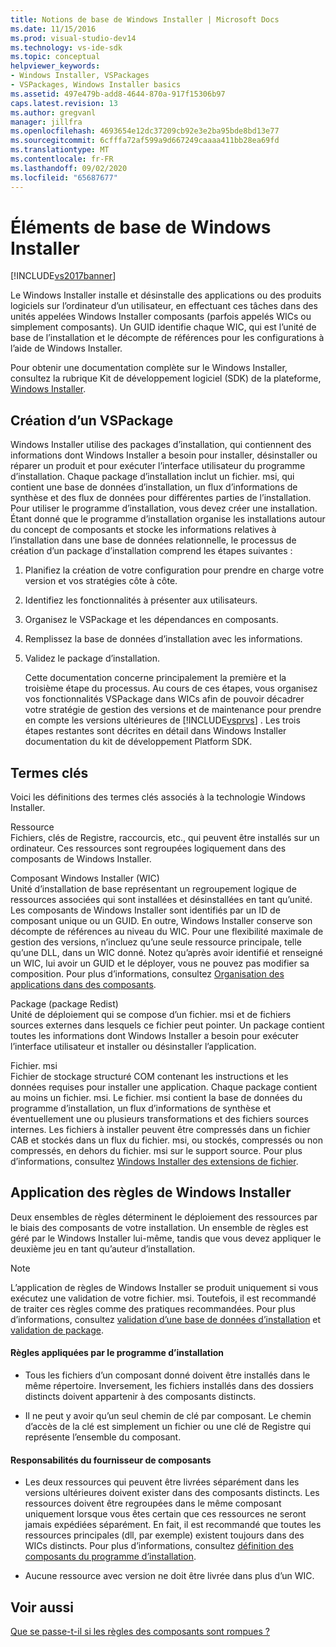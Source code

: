 ```yaml
---
title: Notions de base de Windows Installer | Microsoft Docs
ms.date: 11/15/2016
ms.prod: visual-studio-dev14
ms.technology: vs-ide-sdk
ms.topic: conceptual
helpviewer_keywords:
- Windows Installer, VSPackages
- VSPackages, Windows Installer basics
ms.assetid: 497e479b-add8-4644-870a-917f15306b97
caps.latest.revision: 13
ms.author: gregvanl
manager: jillfra
ms.openlocfilehash: 4693654e12dc37209cb92e3e2ba95bde8bd13e77
ms.sourcegitcommit: 6cfffa72af599a9d667249caaaa411bb28ea69fd
ms.translationtype: MT
ms.contentlocale: fr-FR
ms.lasthandoff: 09/02/2020
ms.locfileid: "65687677"
---
```

# <a name="windows-installer-basics"></a>Éléments de base de Windows Installer
[!INCLUDE[vs2017banner](../../includes/vs2017banner.md)]

Le Windows Installer installe et désinstalle des applications ou des produits logiciels sur l’ordinateur d’un utilisateur, en effectuant ces tâches dans des unités appelées Windows Installer composants (parfois appelés WICs ou simplement composants). Un GUID identifie chaque WIC, qui est l’unité de base de l’installation et le décompte de références pour les configurations à l’aide de Windows Installer.  
  
 Pour obtenir une documentation complète sur le Windows Installer, consultez la rubrique Kit de développement logiciel (SDK) de la plateforme, [Windows Installer](/previous-versions/2kt85ked(v=vs.120)).  
  
## <a name="authoring-a-vspackage"></a>Création d’un VSPackage  
 Windows Installer utilise des packages d’installation, qui contiennent des informations dont Windows Installer a besoin pour installer, désinstaller ou réparer un produit et pour exécuter l’interface utilisateur du programme d’installation. Chaque package d’installation inclut un fichier. msi, qui contient une base de données d’installation, un flux d’informations de synthèse et des flux de données pour différentes parties de l’installation. Pour utiliser le programme d’installation, vous devez créer une installation. Étant donné que le programme d’installation organise les installations autour du concept de composants et stocke les informations relatives à l’installation dans une base de données relationnelle, le processus de création d’un package d’installation comprend les étapes suivantes :  
  
1. Planifiez la création de votre configuration pour prendre en charge votre version et vos stratégies côte à côte.  
  
2. Identifiez les fonctionnalités à présenter aux utilisateurs.  
  
3. Organisez le VSPackage et les dépendances en composants.  
  
4. Remplissez la base de données d’installation avec les informations.  
  
5. Validez le package d’installation.  
  
   Cette documentation concerne principalement la première et la troisième étape du processus. Au cours de ces étapes, vous organisez vos fonctionnalités VSPackage dans WICs afin de pouvoir décadrer votre stratégie de gestion des versions et de maintenance pour prendre en compte les versions ultérieures de [!INCLUDE[vsprvs](../../includes/vsprvs-md.md)] . Les trois étapes restantes sont décrites en détail dans Windows Installer documentation du kit de développement Platform SDK.  
  
## <a name="key-terms"></a>Termes clés  
 Voici les définitions des termes clés associés à la technologie Windows Installer.  
  
 Ressource  
 Fichiers, clés de Registre, raccourcis, etc., qui peuvent être installés sur un ordinateur. Ces ressources sont regroupées logiquement dans des composants de Windows Installer.  
  
 Composant Windows Installer (WIC)  
 Unité d’installation de base représentant un regroupement logique de ressources associées qui sont installées et désinstallées en tant qu’unité. Les composants de Windows Installer sont identifiés par un ID de composant unique ou un GUID. En outre, Windows Installer conserve son décompte de références au niveau du WIC. Pour une flexibilité maximale de gestion des versions, n’incluez qu’une seule ressource principale, telle qu’une DLL, dans un WIC donné. Notez qu’après avoir identifié et renseigné un WIC, lui avoir un GUID et le déployer, vous ne pouvez pas modifier sa composition. Pour plus d’informations, consultez [Organisation des applications dans des composants](https://msdn.microsoft.com/library/aa370561.aspx).  
  
 Package (package Redist)  
 Unité de déploiement qui se compose d’un fichier. msi et de fichiers sources externes dans lesquels ce fichier peut pointer. Un package contient toutes les informations dont Windows Installer a besoin pour exécuter l’interface utilisateur et installer ou désinstaller l’application.  
  
 Fichier. msi  
 Fichier de stockage structuré COM contenant les instructions et les données requises pour installer une application. Chaque package contient au moins un fichier. msi. Le fichier. msi contient la base de données du programme d’installation, un flux d’informations de synthèse et éventuellement une ou plusieurs transformations et des fichiers sources internes. Les fichiers à installer peuvent être compressés dans un fichier CAB et stockés dans un flux du fichier. msi, ou stockés, compressés ou non compressés, en dehors du fichier. msi sur le support source. Pour plus d’informations, consultez [Windows Installer des extensions de fichier](https://msdn.microsoft.com/library/aa372842\(VS.85\).aspx).  
  
## <a name="windows-installer-rules-enforcement"></a>Application des règles de Windows Installer  
 Deux ensembles de règles déterminent le déploiement des ressources par le biais des composants de votre installation. Un ensemble de règles est géré par le Windows Installer lui-même, tandis que vous devez appliquer le deuxième jeu en tant qu’auteur d’installation.  
  
> [!NOTE]
> L’application de règles de Windows Installer se produit uniquement si vous exécutez une validation de votre fichier. msi. Toutefois, il est recommandé de traiter ces règles comme des pratiques recommandées. Pour plus d’informations, consultez [validation d’une base de données d’installation](https://msdn.microsoft.com/library/aa372477\(VS.85\).aspx) et [validation de package](https://msdn.microsoft.com/library/aa370569\(VS.85\).aspx).  
  
#### <a name="installer-enforced-rules"></a>Règles appliquées par le programme d’installation  
  
- Tous les fichiers d’un composant donné doivent être installés dans le même répertoire. Inversement, les fichiers installés dans des dossiers distincts doivent appartenir à des composants distincts.  
  
- Il ne peut y avoir qu’un seul chemin de clé par composant. Le chemin d’accès de la clé est simplement un fichier ou une clé de Registre qui représente l’ensemble du composant.  
  
#### <a name="component-provider-responsibilities"></a>Responsabilités du fournisseur de composants  
  
- Les deux ressources qui peuvent être livrées séparément dans les versions ultérieures doivent exister dans des composants distincts. Les ressources doivent être regroupées dans le même composant uniquement lorsque vous êtes certain que ces ressources ne seront jamais expédiées séparément. En fait, il est recommandé que toutes les ressources principales (dll, par exemple) existent toujours dans des WICs distincts. Pour plus d’informations, consultez [définition des composants du programme d’installation](https://msdn.microsoft.com/library/aa368269\(VS.85\).aspx).  
  
- Aucune ressource avec version ne doit être livrée dans plus d’un WIC.  
  
## <a name="see-also"></a>Voir aussi  
 [Que se passe-t-il si les règles des composants sont rompues ?](https://msdn.microsoft.com/library/aa372795\(VS.85\).aspx)
